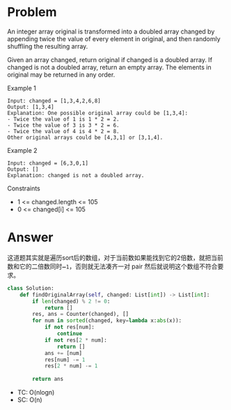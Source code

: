 # Problem
An integer array original is transformed into a doubled array changed by appending twice the value of every element in original, and then randomly shuffling the resulting array.

Given an array changed, return original if changed is a doubled array. If changed is not a doubled array, return an empty array. The elements in original may be returned in any order.

Example 1
```
Input: changed = [1,3,4,2,6,8]
Output: [1,3,4]
Explanation: One possible original array could be [1,3,4]:
- Twice the value of 1 is 1 * 2 = 2.
- Twice the value of 3 is 3 * 2 = 6.
- Twice the value of 4 is 4 * 2 = 8.
Other original arrays could be [4,3,1] or [3,1,4].
```

Example 2
```
Input: changed = [6,3,0,1]
Output: []
Explanation: changed is not a doubled array.
```

Constraints
- 1 <= changed.length <= 105
- 0 <= changed[i] <= 105
# Answer
这道题其实就是遍历sort后的数组，对于当前数如果能找到它的2倍数，就把当前数和它的二倍数同时`➖1`，否则就无法凑齐一对 pair 然后就说明这个数组不符合要求。
```python
class Solution:
    def findOriginalArray(self, changed: List[int]) -> List[int]:
        if len(changed) % 2 != 0:
            return []
        res, ans = Counter(changed), []
        for num in sorted(changed, key=lambda x:abs(x)):
            if not res[num]:
                continue
            if not res[2 * num]:
                return []
            ans += [num]
            res[num] -= 1
            res[2 * num] -= 1
            
        return ans
```

- TC: O(nlogn)
- SC: O(n)
